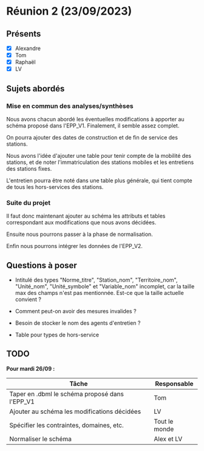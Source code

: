 # Réunion 2 (23/09/2023)

## Présents
- [x] Alexandre
- [x] Tom
- [x] Raphaël
- [x] LV

## Sujets abordés

### Mise en commun des analyses/synthèses

Nous avons chacun abordé les éventuelles modifications à apporter au schéma proposé dans l'EPP_V1. Finalement, il semble assez complet.

On pourra ajouter des dates de construction et de fin de service des stations.

Nous avons l'idée d'ajouter une table pour tenir compte de la mobilité des stations, et de noter l'immatriculation des stations mobiles et les entretiens des stations fixes.

L'entretien pourra être noté dans une table plus générale, qui tient compte de tous les hors-services des stations.

### Suite du projet

Il faut donc maintenant ajouter au schéma les attributs et tables correspondant aux modifications que nous avons décidées.

Ensuite nous pourrons passer à la phase de normalisation.

Enfin nous pourrons intégrer les données de l'EPP_V2.

## Questions à poser

- Intitulé des types "Norme_titre", "Station_nom", "Territoire_nom", "Unité_nom", "Unité_symbole" et "Variable_nom" incomplet, car la taille max des champs n'est pas mentionnée. Est-ce que la taille actuelle convient ?

- Comment peut-on avoir des mesures invalides ?

- Besoin de stocker le nom des agents d'entretien ?

- Table pour types de hors-service

## TODO
**Pour mardi 26/09 :**

| Tâche                                                                        | Responsable      |
|------------------------------------------------------------------------------|------------------|
| Taper en .dbml le schéma proposé dans l'EPP_V1                               | Tom              |
| Ajouter au schéma les modifications décidées                                 | LV               |
| Spécifier les contraintes, domaines, etc.                                    | Tout le monde    |
| Normaliser le schéma                                                         | Alex et LV       |
